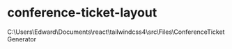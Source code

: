 # conference-ticket-layout
C:\Users\Edward\Documents\react\tailwindcss4\src\Files\ConferenceTicketGenerator
